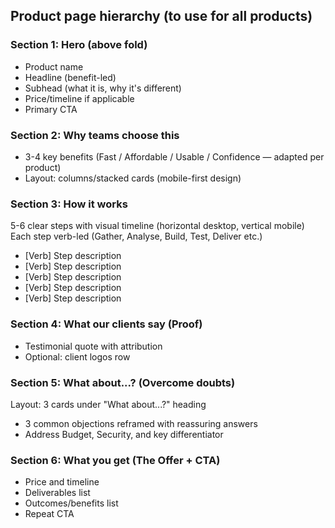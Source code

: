 ## Product page hierarchy (to use for all products)

### Section 1: Hero (above fold)

- Product name
- Headline (benefit-led)
- Subhead (what it is, why it's different)
- Price/timeline if applicable
- Primary CTA

### Section 2: Why teams choose this

- 3-4 key benefits (Fast / Affordable / Usable / Confidence — adapted per product)
- Layout: columns/stacked cards (mobile-first design)

### Section 3: How it works

5-6 clear steps with visual timeline (horizontal desktop, vertical mobile)
Each step verb-led (Gather, Analyse, Build, Test, Deliver etc.)

- [Verb] Step description
- [Verb] Step description
- [Verb] Step description
- [Verb] Step description
- [Verb] Step description

### Section 4: What our clients say (Proof)

- Testimonial quote with attribution
- Optional: client logos row

### Section 5: What about...? (Overcome doubts)

Layout: 3 cards under "What about...?" heading

- 3 common objections reframed with reassuring answers
- Address Budget, Security, and key differentiator

### Section 6: What you get (The Offer + CTA)

- Price and timeline
- Deliverables list
- Outcomes/benefits list
- Repeat CTA
